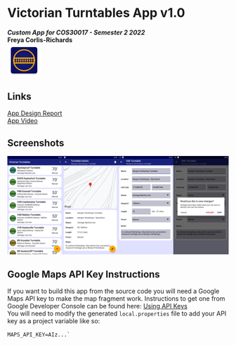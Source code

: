 # Victorian Turntables App v1.0
***Custom App for COS30017 - Semester 2 2022***<br/>
**Freya Corlis-Richards**<br/>
<img src=".docs/Victorian-Turntables-Icon.png" alt="Victorian Turntables App Icon" width=15% />

## Links
[App Design Report](https://docs.google.com/document/d/1PXAGwHWzJsfavbByvOkxXMZ5sWidsCDioXy7Awl5eVM) <br/>
[App Video](https://youtu.be/wZ-Eif2Bs_k) <br/>

## Screenshots
<img src=".docs/Screenshot-Main-Activity.png"  alt="Screenshot of Main Activity" width=25% /><img
src=".docs/Screenshot-Detail-Activity.png"     alt="Screenshot of Main Activity" width=25% /><img
src=".docs/Screenshot-Edit-Activity.png"       alt="Screenshot of Main Activity" width=25% /><img 
src=".docs/Screenshot-Confirmation-Dialog.png" alt="Screenshot of Main Activity" width=25% />

## Google Maps API Key Instructions
If you want to build this app from the source code you will need a Google Maps API key to make the map fragment work. Instructions to get one from Google Developer Console can be found here: [Using API Keys](https://developers.google.com/maps/documentation/android-sdk/get-api-key) <br/>
You will need to modify the generated `local.properties` file to add your API key as a project variable like so: <br/>
```
MAPS_API_KEY=AIz...`
```